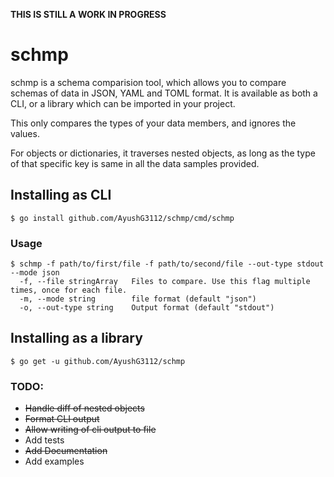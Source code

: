 **THIS IS STILL A WORK IN PROGRESS**

# schmp


schmp is a schema comparision tool, which allows you to compare schemas of data in JSON, YAML and TOML format.
It is available as both a CLI, or a library which can be imported in your project.

This only compares the types of your data members, and ignores the values.

For objects or dictionaries, it traverses nested objects, as long as the type of that specific key is same in all the data samples provided.

## Installing as CLI

``` console
$ go install github.com/AyushG3112/schmp/cmd/schmp
```


### Usage

```
$ schmp -f path/to/first/file -f path/to/second/file --out-type stdout --mode json
  -f, --file stringArray   Files to compare. Use this flag multiple times, once for each file.
  -m, --mode string        file format (default "json")
  -o, --out-type string    Output format (default "stdout")
```

## Installing as a library

``` console
$ go get -u github.com/AyushG3112/schmp
```

### TODO:

 - ~~Handle diff of nested objects~~
 - ~~Format CLI output~~
 - ~~Allow writing of cli output to file~~
 - Add tests
 - ~~Add Documentation~~
 - Add examples
 